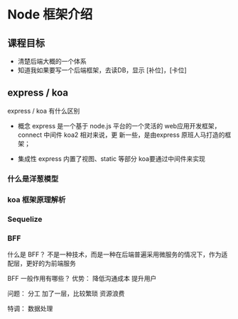 # Node 框架介绍

## 课程目标
- 清楚后端大概的一个体系
- 知道我如果要写一个后端框架，去读DB，显示
[补位]，[卡位]

## express / koa
express / koa 有什么区别
- 概念
express 是一个基于 node.js 平台的一个灵活的 web应用开发框架，connect 中间件
koa2 相对来说，更 新一些，是由express 原班人马打造的框架；

- 集成性
express 内置了视图、static 等部分
koa要通过中间件来实现

### 什么是洋葱模型

### koa 框架原理解析

### Sequelize

### BFF 

什么是 BFF？
不是一种技术，而是一种在后端普遍采用微服务的情况下，作为适配层，更好的为前端服务

BFF 一般作用有哪些？
优势：
降低沟通成本
提升用户

问题：
分工
加了一层，比较繁琐
资源浪费

特调：
数据处理
